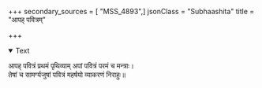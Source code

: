 +++
secondary_sources = [ "MSS_4893",]
jsonClass = "Subhaashita"
title = "आपह् पवित्रम्"

+++

<details open><summary>Text</summary>

आपह् पवित्रं प्रथमं पृथिव्याम् अपां पवित्रं परमं च मन्त्राः।  
तेषां च सामर्ग्यजुषां पवित्रं महर्षयो व्याकरणं निराहुः॥
</details>
